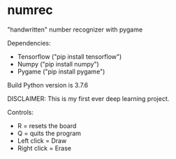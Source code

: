 # numrec
"handwritten" number recognizer with pygame

Dependencies:
  - Tensorflow ("pip install tensorflow")
  - Numpy ("pip install numpy")
  - Pygame ("pip install pygame")
  
Build Python version is 3.7.6

DISCLAIMER: This is my first ever deep learning project.

Controls:
  - R = resets the board
  - Q = quits the program
  - Left click = Draw
  - Right click = Erase
